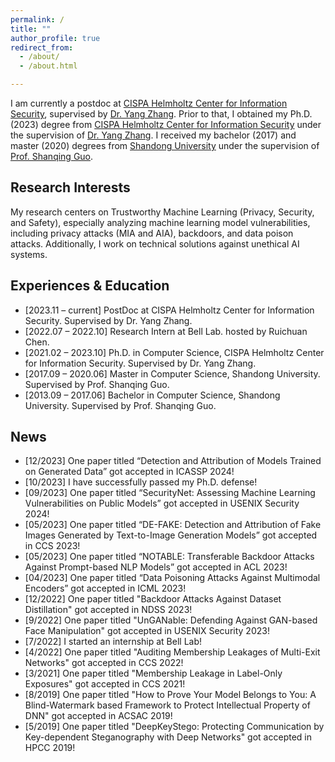 ```yaml
---
permalink: /
title: ""
author_profile: true
redirect_from: 
  - /about/
  - /about.html

---
```


I am currently a postdoc at [CISPA Helmholtz Center for Information Security](https://cispa.de/), supervised by [Dr. Yang Zhang](https://yangzhangalmo.github.io/). Prior to that, I obtained my Ph.D. (2023) degree from [CISPA Helmholtz Center for Information Security](https://cispa.de/) under the supervision of [Dr. Yang Zhang](https://yangzhangalmo.github.io/). I received my bachelor (2017) and master (2020) degrees from [Shandong University](https://www.sdu.edu.cn/) under the supervision of [Prof. Shanqing Guo](https://faculty.sdu.edu.cn/guoshanqing/zh_CN/index.htm).

## Research Interests

My research centers on Trustworthy Machine Learning (Privacy, Security, and Safety), especially analyzing machine learning model vulnerabilities, including privacy attacks (MIA and AIA), backdoors, and data poison attacks. Additionally, I work on technical solutions against unethical AI systems.

## Experiences & Education 

- [2023.11 – current] PostDoc at CISPA Helmholtz Center for Information Security. Supervised by Dr. Yang Zhang.
- [2022.07 – 2022.10] Research Intern at Bell Lab. hosted by Ruichuan Chen.
- [2021.02 – 2023.10] Ph.D. in Computer Science, CISPA Helmholtz Center for Information Security. Supervised by Dr. Yang Zhang.
- [2017.09 – 2020.06] Master in Computer Science, Shandong University. Supervised by Prof. Shanqing Guo.
- [2013.09 – 2017.06] Bachelor in Computer Science, Shandong University. Supervised by Prof. Shanqing Guo.

## News
- [12/2023] One paper titled “Detection and Attribution of Models Trained on Generated Data” got accepted in ICASSP 2024!
- [10/2023] I have successfully passed my Ph.D. defense!
- [09/2023] One paper titled “SecurityNet: Assessing Machine Learning Vulnerabilities on Public Models” got accepted in USENIX Security 2024!
- [05/2023] One paper titled “DE-FAKE: Detection and Attribution of Fake Images Generated by Text-to-Image Generation Models” got accepted in CCS 2023!
- [05/2023] One paper titled “NOTABLE: Transferable Backdoor Attacks Against Prompt-based NLP Models” got accepted in ACL 2023!
- [04/2023] One paper titled “Data Poisoning Attacks Against Multimodal Encoders” got accepted in ICML 2023!
- [12/2022] One paper titled "Backdoor Attacks Against Dataset Distillation" got accepted in NDSS 2023!
- [9/2022] One paper titled "UnGANable: Defending Against GAN-based Face Manipulation" got accepted in USENIX Security 2023!
- [7/2022] I started an internship at Bell Lab!
- [4/2022] One paper titled "Auditing Membership Leakages of Multi-Exit Networks" got accepted in CCS 2022!
- [3/2021] One paper titled "Membership Leakage in Label-Only Exposures" got accepted in CCS 2021!
- [8/2019] One paper titled "How to Prove Your Model Belongs to You: A Blind-Watermark based Framework to Protect Intellectual Property of DNN" got accepted in ACSAC 2019!
- [5/2019] One paper titled "DeepKeyStego: Protecting Communication by Key-dependent Steganography with Deep Networks" got accepted in HPCC 2019!

